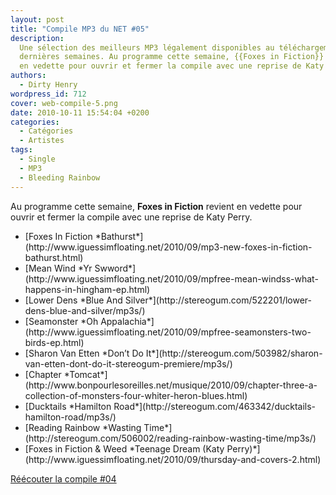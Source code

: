 ```yaml
---
layout: post
title: "Compile MP3 du NET #05"
description:
  Une sélection des meilleurs MP3 légalement disponibles au téléchargement des
  dernières semaines. Au programme cette semaine, {{Foxes in Fiction}} revient
  en vedette pour ouvrir et fermer la compile avec une reprise de Katy Perry.
authors:
  - Dirty Henry
wordpress_id: 712
cover: web-compile-5.png
date: 2010-10-11 15:54:04 +0200
categories:
  - Catégories
  - Artistes
tags:
  - Single
  - MP3
  - Bleeding Rainbow
---
```


Au programme cette semaine, **Foxes in Fiction** revient en vedette pour ouvrir
et fermer la compile avec une reprise de Katy Perry.

<ul class="polaroids">

<li><div class=polaroid>[<img410>Foxes In Fiction
*Bathurst*](http://www.iguessimfloating.net/2010/09/mp3-new-foxes-in-fiction-bathurst.html)</div></li>
<li><div class=polaroid>[<img411>Mean Wind
*Yr Swword*](http://www.iguessimfloating.net/2010/09/mpfree-mean-windss-what-happens-in-hingham-ep.html)</div></li>
<li><div class=polaroid>[<img412>Lower Dens
*Blue And Silver*](http://stereogum.com/522201/lower-dens-blue-and-silver/mp3s/)</div></li>
<li><div class=polaroid>[<img413>Seamonster
*Oh Appalachia*](http://www.iguessimfloating.net/2010/09/mpfree-seamonsters-two-birds-ep.html)</div></li>
<li><div class=polaroid>[<img414>Sharon Van Etten
*Don’t Do It*](http://stereogum.com/503982/sharon-van-etten-dont-do-it-stereogum-premiere/mp3s/)</div></li>
<li><div class=polaroid>[<img415>Chapter
*Tomcat*](http://www.bonpourlesoreilles.net/musique/2010/09/chapter-three-a-collection-of-monsters-four-whiter-heron-blues.html)</div></li>
<li><div class=polaroid>[<img416>Ducktails
*Hamilton Road*](http://stereogum.com/463342/ducktails-hamilton-road/mp3s/)</div></li>
<li><div class=polaroid>[<img417>Reading Rainbow
*Wasting Time*](http://stereogum.com/506002/reading-rainbow-wasting-time/mp3s/)</div></li>
<li><div class=polaroid>[<img418>Foxes in Fiction & Weed
*Teenage Dream (Katy Perry)*](http://www.iguessimfloating.net/2010/09/thursday-and-covers-2.html)</div></li>

</ul>

[Réécouter la compile #04](709)
